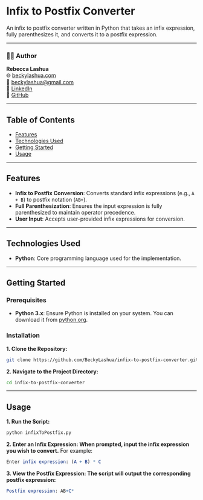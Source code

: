 # Infix to Postfix Converter

An infix to postfix converter written in Python that takes an infix expression, fully parenthesizes it, and converts it to a postfix expression.

---

### 👩‍💻 Author

**Rebecca Lashua**  
🌐 [beckylashua.com](https://beckylashua.com)   
📧 [beckylashua@gmail.com](mailto:beckylashua@gmail.com)     
🔗 [LinkedIn](https://www.linkedin.com/in/rebecca-lashua-a75096231/)  
🐙 [GitHub](https://github.com/BeckyLashua)  

---

## Table of Contents

- [Features](#features)
- [Technologies Used](#technologies-used)
- [Getting Started](#getting-started)
- [Usage](#usage)

---

## Features

- **Infix to Postfix Conversion**: Converts standard infix expressions (e.g., `A + B`) to postfix notation (`AB+`).
- **Full Parenthesization**: Ensures the input expression is fully parenthesized to maintain operator precedence.
- **User Input**: Accepts user-provided infix expressions for conversion.

---

## Technologies Used

- **Python**: Core programming language used for the implementation.

---

## Getting Started

### Prerequisites

- **Python 3.x**: Ensure Python is installed on your system. You can download it from [python.org](https://www.python.org/downloads/).

### Installation

**1. Clone the Repository:**

   ```bash
   git clone https://github.com/BeckyLashua/infix-to-postfix-converter.git
   ```

**2. Navigate to the Project Directory:**
   
  ```bash
  cd infix-to-postfix-converter
  ```
---

## Usage
**1. Run the Script:**
   
  ```bash
  python infixToPostfix.py
  ```

**2. Enter an Infix Expression: When prompted, input the infix expression you wish to convert.**
For example:
  ```mathematica
  Enter infix expression: (A + B) * C
  ```

**3. View the Postfix Expression: The script will output the corresponding postfix expression:**
  ```mathematica
  Postfix expression: AB+C*
  ```
